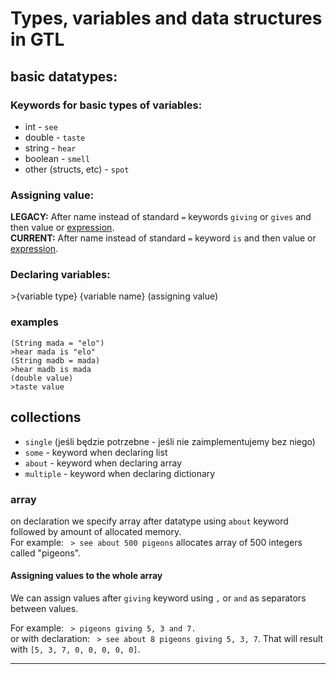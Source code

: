 # Types, variables and data structures in GTL

## basic datatypes:

### Keywords for basic types of variables:
- int       - `see`
- double    - `taste`
- string    - `hear`
- boolean   - `smell`
- other (structs, etc) - `spot`

### Assigning value:
**LEGACY:** After name instead of standard `=` keywords `giving` or `gives` and then value or [expression](expressions_and_math.md).\
**CURRENT:** After name instead of standard `=` keyword `is` and then value or [expression](expressions_and_math.md).


### Declaring variables:
\>{variable type} {variable name} (assigning value)

### examples
```GTL
(String mada = "elo")
>hear mada is "elo"
(String madb = mada)
>hear madb is mada
(double value)
>taste value
```

## collections
- `single` (jeśli będzie potrzebne - jeśli nie zaimplementujemy bez niego)
- `some` - keyword when declaring list
- `about` - keyword when declaring array
- `multiple` - keyword when declaring dictionary

### array
on declaration we specify array after datatype using `about` keyword followed by amount of allocated memory.\
For example: ` > see about 500 pigeons` allocates array of 500 integers called "pigeons".

#### Assigning values to the whole array
We can assign values after `giving` keyword using `,` or `and` as separators between values.

For example: ` > pigeons giving 5, 3 and 7.`\
or with declaration: ` > see about 8 pigeons giving 5, 3, 7`. That will result with `[5, 3, 7, 0, 0, 0, 0, 0]`.

---
